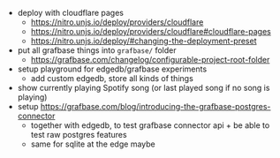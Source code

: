 - deploy with cloudflare pages
  - https://nitro.unjs.io/deploy/providers/cloudflare
  - https://nitro.unjs.io/deploy/providers/cloudflare#cloudflare-pages
  - https://nitro.unjs.io/deploy/#changing-the-deployment-preset
- put all grafbase things into `grafbase/` folder
  - https://grafbase.com/changelog/configurable-project-root-folder
- setup playground for edgedb/grafbase experiments
  - add custom edgedb, store all kinds of things
- show currently playing Spotify song (or last played song if no song is playing)
- setup https://grafbase.com/blog/introducing-the-grafbase-postgres-connector
  - together with edgedb, to test grafbase connector api + be able to test raw postgres features
  - same for sqlite at the edge maybe
